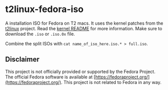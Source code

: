 # t2linux-fedora-iso
A installation ISO for Fedora on T2 macs. It uses the kernel patches from the [t2linux](https://t2linux.org) project. Read the [kernel README](https://github.com/t2linux/fedora-kernel/) for more information. Make sure to download the `.iso` or `.iso.0x` file.

Combine the split ISOs with `cat name_of_iso_here.iso.* > full.iso`.

## Disclaimer
This project is not officially provided or supported by the Fedora Project. The official Fedora software is available at [https://fedoraproject.org/](https://fedoraproject.org/). This project is not related to Fedora in any way.
